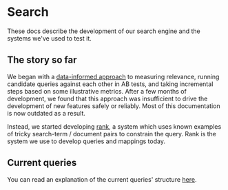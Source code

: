 # Search

These docs describe the development of our search engine and the systems we've used to test it.

## The story so far

We began with a [data-informed approach](./data_informed) to measuring relevance, running candidate queries against each other in AB tests, and taking incremental steps based on some illustrative metrics. After a few months of development, we found that this approach was insufficient to drive the development of new features safely or reliably. Most of this documentation is now outdated as a result.

Instead, we started developing [rank](./rank/), a system which uses known examples of tricky search-term / document pairs to constrain the query. Rank is the system we use to develop queries and mappings today.

## Current queries

You can read an explanation of the current queries' structure [here](./current_queries/README.md).
